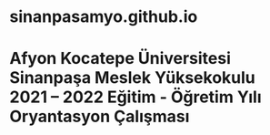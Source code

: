 # sinanpasamyo.github.io
# Afyon Kocatepe Üniversitesi Sinanpaşa Meslek Yüksekokulu 2021 – 2022 Eğitim - Öğretim Yılı Oryantasyon Çalışması
